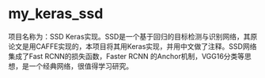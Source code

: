 # my_keras_ssd
项目名称为：SSD Keras实现。SSD是一个基于回归的目标检测与识别网络，其原论文是用CAFFE实现的，本项目将其用Keras实现，并用中文做了注释。SSD网络集成了Fast RCNN的损失函数，Faster RCNN 的Anchor机制，VGG16分类等思想，是一个经典网络，很值得学习研究。
